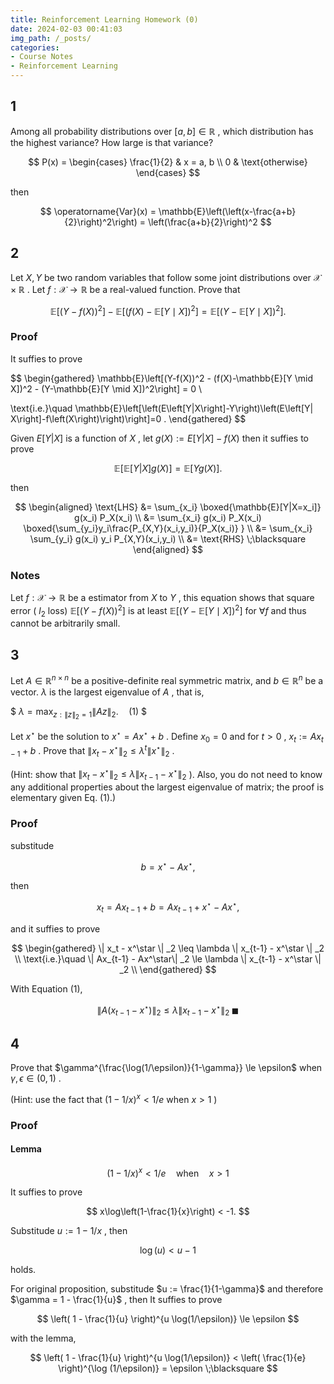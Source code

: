 ```yaml
---
title: Reinforcement Learning Homework (0)
date: 2024-02-03 00:41:03
img_path: /_posts/
categories:
- Course Notes
- Reinforcement Learning
---
```


## 1

Among all probability distributions over $[a, b] \in \mathbb{R}$ , which distribution has the highest variance? How large is
that variance?

$$
P(x) = \begin{cases}
    \frac{1}{2} & x = a, b \\
    0 & \text{otherwise}
\end{cases}
$$

then

$$
\operatorname{Var}(x) = \mathbb{E}\left(\left(x-\frac{a+b}{2}\right)^2\right) = \left(\frac{a+b}{2}\right)^2
$$

## 2

Let $X, Y$ be two random variables that follow some joint distributions over $\mathcal{X} \times \mathbb{R}$ . Let $f: \mathcal{X} \rightarrow \mathbb{R}$ be a real-valued function. Prove that

$$
\mathbb{E}\left[(Y-f(X))^2\right]-\mathbb{E}\left[(f(X)-\mathbb{E}[Y \mid X])^2\right]=\mathbb{E}\left[(Y-\mathbb{E}[Y \mid X])^2\right] .
$$

### Proof

It suffies to prove

$$
\begin{gathered}
\mathbb{E}\left[(Y-f(X))^2 - (f(X)-\mathbb{E}[Y \mid X])^2 - (Y-\mathbb{E}[Y \mid X])^2\right] = 0 \\

\text{i.e.}\quad \mathbb{E}\left[\left(E\left[Y|X\right]-Y\right)\left(E\left[Y| X\right]-f\left(X\right)\right)\right]=0 .
\end{gathered}
$$

Given $E[Y| X]$ is a function of $X$ , let $g(X) := E[Y| X] - f(X)$ then it suffies to prove

$$
\mathbb{E}[\mathbb{E}[Y|X]g(X)] = \mathbb{E}[Y g(X)] .
$$

then

$$
\begin{aligned}
    \text{LHS} &= \sum_{x_i} \boxed{\mathbb{E}[Y|X=x_i]} g(x_i) P_X(x_i) \\
    &= \sum_{x_i} g(x_i) P_X(x_i) \boxed{\sum_{y_i}y_i\frac{P_{X,Y}(x_i,y_i)}{P_X(x_i)} } \\
    &= \sum_{x_i} \sum_{y_i} g(x_i) y_i P_{X,Y}(x_i,y_i) \\
    &= \text{RHS} \;\blacksquare
\end{aligned}
$$

### Notes

Let $f: \mathcal{X} \rightarrow \mathbb{R}$ be a estimator from $X$ to $Y$ , this equation shows that square error ( $l_2$ loss) $\mathbb{E}\left[(Y-f(X))^2\right]$ is at least $\mathbb{E}\left[(Y-\mathbb{E}[Y \mid X])^2\right]$ for $\forall f$ and thus cannot be arbitrarily small.

## 3

Let $A \in \mathbb{R}^{n \times n}$ be a positive-definite real symmetric matrix, and $b \in \mathbb{R}^n$ be a vector. $\lambda$ is the largest eigenvalue of $A$ , that is,

$ $\lambda = \max_{z:\| z\| _2=1} \| Az\| _2. \quad (1)$ $

Let $x^\star$ be the solution to $x^\star = Ax^\star + b$ . Define $x_0 = 0$ and for $t > 0$ , $x_t := Ax_{t-1} + b$ . Prove that $\| x_t - x^\star\|_2 \leq \lambda^t \| x^\star\|_2$ .

(Hint: show that $\| x_t - x^\star\|_2 \leq \lambda \| x_{t-1} - x^\star\|_2$ ). Also, you do not need to know any additional properties about the largest eigenvalue of matrix; the proof is elementary given Eq. (1).)

### Proof

substitude

$$
b = x^\star - Ax^\star,
$$

then

$$
x_t = Ax_{t-1} + b = Ax_{t-1} + x^\star - Ax^\star,
$$

and it suffies to prove

$$
\begin{gathered}
    \| x_t - x^\star \| _2 \leq \lambda \| x_{t-1} - x^\star \| _2 \\
    \text{i.e.}\quad \| Ax_{t-1} - Ax^\star\| _2 \le  \lambda \| x_{t-1} - x^\star \| _2 \\
\end{gathered}
$$

With Equation (1),

$$
 \| A(x_{t-1} - x^\star)\| _2 \le  \lambda \| x_{t-1} - x^\star \| _2  \;\blacksquare
$$

## 4

Prove that $\gamma^{\frac{\log(1/\epsilon)}{1-\gamma}} \le \epsilon$ when $\gamma, \epsilon \in (0, 1)$ .

(Hint: use the fact that $(1-1/x)^x< 1/e$ when $x > 1$ )

### Proof

#### Lemma

$$
(1-1/x)^x< 1/e \quad\text{when}\quad x > 1
$$

It suffies to prove

$$
x\log\left(1-\frac{1}{x}\right) < -1.
$$

Substitude $u := 1-1/x$ , then

$$
\log(u) < u-1
$$

holds.

For original proposition, substitude $u := \frac{1}{1-\gamma}$ and therefore $\gamma = 1 - \frac{1}{u}$ ,
then It suffies to prove

$$
\left( 1 - \frac{1}{u} \right)^{u \log(1/\epsilon)} \le \epsilon
$$

with the lemma,

$$
\left( 1 - \frac{1}{u} \right)^{u \log(1/\epsilon)} < \left( \frac{1}{e} \right)^{\log (1/\epsilon)} = \epsilon \;\blacksquare
$$

